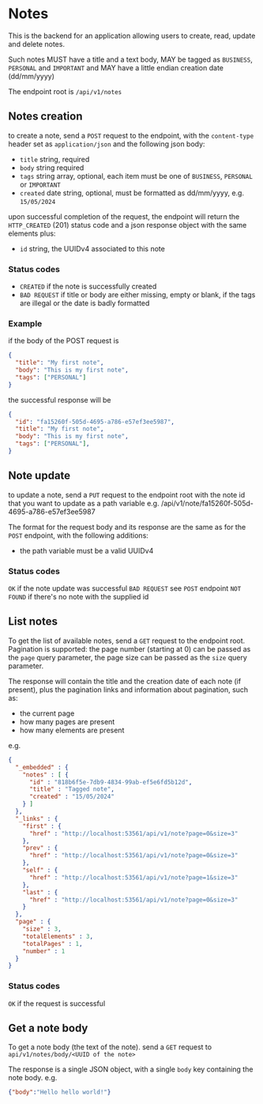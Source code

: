# Notes

This is the backend for an application allowing users to create, read, update and delete notes.

Such notes MUST have a title and a text body, MAY be tagged as `BUSINESS`, `PERSONAL` and `IMPORTANT`
and MAY have a little endian creation date (dd/mm/yyyy)

The endpoint root is `/api/v1/notes`

## Notes creation

to create a note, send a `POST` request to the endpoint, with the `content-type` header set as `application/json` and the following json body:

* `title` string, required
* `body`  string  required
* `tags`  string array, optional, each item must be one of `BUSINESS`, `PERSONAL` or `IMPORTANT`
* `created` date string, optional, must be formatted as dd/mm/yyyy, e.g. `15/05/2024`

upon successful completion of the request, the endpoint will return the `HTTP_CREATED` (201) status code and a json response object with the same elements plus:

* `id` string, the UUIDv4 associated to this note

### Status codes

* `CREATED` if the note is successfully created
* `BAD REQUEST` if title or body are either missing, empty or blank, if the tags are illegal or the date is badly 
formatted

### Example

if the body of the POST request is
```json
{
  "title": "My first note", 
  "body": "This is my first note", 
  "tags": ["PERSONAL"]
}
```

the successful response will be 
```json
{
  "id": "fa15260f-505d-4695-a786-e57ef3ee5987",
  "title": "My first note",
  "body": "This is my first note",
  "tags": ["PERSONAL"],
}
```
## Note update
to update a note, send a `PUT` request to the endpoint root with the note id that you want to update as a path variable
e.g. /api/v1/note/fa15260f-505d-4695-a786-e57ef3ee5987

The format for the request body and its response are the same as for the `POST` endpoint, with the following additions:
* the path variable must be a valid UUIDv4

### Status codes
`OK` if the note update was successful
`BAD REQUEST` see `POST` endpoint
`NOT FOUND` if there's no note with the supplied id

## List notes
To get the list of available notes, send a `GET` request to the endpoint root.
Pagination is supported: the page number (starting at 0) can be passed as the `page` query parameter,
the page size can be passed as the `size` query parameter.

The response will contain the title and the creation date of each note (if present), plus the pagination links and
information about pagination, such as:
* the current page
* how many pages are present
* how many elements are present

e.g.
```json
{
  "_embedded" : {
    "notes" : [ {
      "id" : "818b6f5e-7db9-4834-99ab-ef5e6fd5b12d",
      "title" : "Tagged note",
      "created" : "15/05/2024"
    } ]
  },
  "_links" : {
    "first" : {
      "href" : "http://localhost:53561/api/v1/note?page=0&size=3"
    },
    "prev" : {
      "href" : "http://localhost:53561/api/v1/note?page=0&size=3"
    },
    "self" : {
      "href" : "http://localhost:53561/api/v1/note?page=1&size=3"
    },
    "last" : {
      "href" : "http://localhost:53561/api/v1/note?page=0&size=3"
    }
  },
  "page" : {
    "size" : 3,
    "totalElements" : 3,
    "totalPages" : 1,
    "number" : 1
  }
}
```
### Status codes

`OK` if the request is successful

## Get a note body
To get a note body (the text of the note). send a `GET` request to `api/v1/notes/body/<UUID of the note>`

The response is a single JSON object, with a single `body` key containing the note body.
e.g.
```json
{"body":"Hello hello world!"}
```